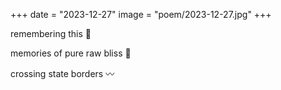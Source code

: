 +++
date = "2023-12-27"
image = "poem/2023-12-27.jpg"
+++

remembering this 🧠

memories of pure raw bliss 🌊

crossing state borders 〰️
